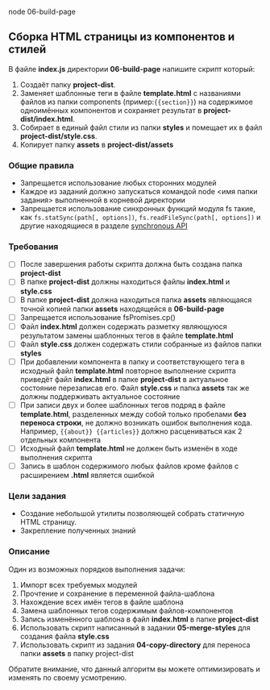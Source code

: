 node 06-build-page

## Сборка HTML страницы из компонентов и стилей

В файле **index.js** директории **06-build-page** напишите скрипт который:

1. Создаёт папку  **project-dist**.
2. Заменяет шаблонные теги в файле **template.html** с названиями файлов из папки components (пример:```{{section}}```) на содержимое одноимённых компонентов и  сохраняет результат в **project-dist/index.html**.
3. Собирает в единый файл стили из папки **styles** и помещает их в файл **project-dist/style.css**.
4. Копирует папку **assets** в **project-dist/assets**

### Общие правила

- Запрещается использование любых сторонних модулей
- Каждое из заданий должно запускаться командой node <имя папки задания> выполненной в корневой директории
- Запрещается использование синхронных функций модуля fs такие, как ```fs.statSync(path[, options])```,
```fs.readFileSync(path[, options])``` и другие находящиеся в разделе [synchronous API](https://nodejs.org/api/fs.html#fs_synchronous_api)

### Требования

- [ ] После завершения работы скрипта должна быть создана папка **project-dist**
- [ ] В папке **project-dist** должны находиться файлы **index.html** и **style.css**
- [ ] В папке **project-dist** должна находиться папка **assets** являющаяся точной копией папки **assets** находящейся в **06-build-page**
- [ ] Запрещается использование fsPromises.cp()
- [ ] Файл **index.html** должен содержать разметку являющуюся результатом замены шаблонных тегов в файле **template.html**
- [ ] Файл **style.css** должен содержать стили собранные из файлов папки **styles**
- [ ] При добавлении компонента в папку и соответствующего тега в исходный файл **template.html** повторное выполнение скрипта приведёт файл **index.html** в папке **project-dist** в актуальное состояние перезаписав его. Файл **style.css** и папка **assets** так же должны поддерживать актуальное состояние
- [ ] При записи двух и более шаблонных тегов подряд в файле **template.html**, разделенных между собой только пробелами **без переноса строки**, не должно возникать ошибок выполнения кода. Например, `{{about}} {{articles}}` должно расцениваться как 2 отдельных компонента
- [ ] Исходный файл **template.html** не должен быть изменён в ходе выполнения скрипта
- [ ] Запись в шаблон содержимого любых файлов кроме файлов с расширением **.html** является ошибкой  

### Цели задания

- Создание небольшой утилиты позволяющей собрать статичную HTML страницу.
- Закрепление полученных знаний

### Описание

Один из возможных порядков выполнения задачи:

1. Импорт всех требуемых модулей
2. Прочтение и сохранение в переменной файла-шаблона
3. Нахождение всех имён тегов в файле шаблона
4. Замена шаблонных тегов содержимым файлов-компонентов
5. Запись изменённого шаблона в файл **index.html** в папке **project-dist**
6. Использовать скрипт написанный в задании **05-merge-styles** для создания файла **style.css**
7. Использовать скрипт из задания **04-copy-directory** для переноса папки **assets** в папку project-dist

Обратите внимание, что данный алгоритм вы можете оптимизировать и изменять по своему усмотрению.
